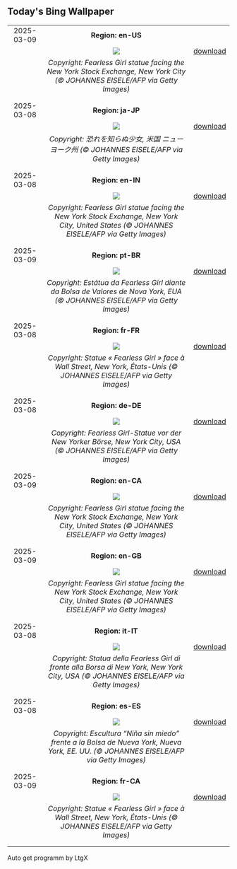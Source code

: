 ## Today's Bing Wallpaper
|      |      |      |
| :----: | :----: | :----: |
|2025-03-09|**Region: en-US**||
||![](https://www.bing.com/th?id=OHR.FearlessWomen_EN-US7338738180_UHD.jpg&pid=hp&w=1152&h=648&rs=1&c=4)| [download](https://www.bing.com/th?id=OHR.FearlessWomen_EN-US7338738180_UHD.jpg)|
||*Copyright: Fearless Girl statue facing the New York Stock Exchange, New York City (© JOHANNES EISELE/AFP via Getty Images)*
||
|||
|2025-03-08|**Region: ja-JP**||
||![](https://www.bing.com/th?id=OHR.FearlessWomen_JA-JP3446140149_UHD.jpg&pid=hp&w=1152&h=648&rs=1&c=4)| [download](https://www.bing.com/th?id=OHR.FearlessWomen_JA-JP3446140149_UHD.jpg)|
||*Copyright: 恐れを知らぬ少女, 米国 ニューヨーク州 (© JOHANNES EISELE/AFP via Getty Images)*
||
|||
|2025-03-08|**Region: en-IN**||
||![](https://www.bing.com/th?id=OHR.FearlessWomen_EN-IN8449612154_UHD.jpg&pid=hp&w=1152&h=648&rs=1&c=4)| [download](https://www.bing.com/th?id=OHR.FearlessWomen_EN-IN8449612154_UHD.jpg)|
||*Copyright: Fearless Girl statue facing the New York Stock Exchange, New York City, United States (© JOHANNES EISELE/AFP via Getty Images)*
||
|||
|2025-03-09|**Region: pt-BR**||
||![](https://www.bing.com/th?id=OHR.FearlessWomen_PT-BR2238848436_UHD.jpg&pid=hp&w=1152&h=648&rs=1&c=4)| [download](https://www.bing.com/th?id=OHR.FearlessWomen_PT-BR2238848436_UHD.jpg)|
||*Copyright: Estátua da Fearless Girl diante da Bolsa de Valores de Nova York, EUA (© JOHANNES EISELE/AFP via Getty Images)*
||
|||
|2025-03-08|**Region: fr-FR**||
||![](https://www.bing.com/th?id=OHR.FearlessWomen_FR-FR5893935829_UHD.jpg&pid=hp&w=1152&h=648&rs=1&c=4)| [download](https://www.bing.com/th?id=OHR.FearlessWomen_FR-FR5893935829_UHD.jpg)|
||*Copyright: Statue « Fearless Girl » face à Wall Street, New York, États-Unis (© JOHANNES EISELE/AFP via Getty Images)*
||
|||
|2025-03-08|**Region: de-DE**||
||![](https://www.bing.com/th?id=OHR.FearlessWomen_DE-DE2789139190_UHD.jpg&pid=hp&w=1152&h=648&rs=1&c=4)| [download](https://www.bing.com/th?id=OHR.FearlessWomen_DE-DE2789139190_UHD.jpg)|
||*Copyright: Fearless Girl-Statue vor der New Yorker Börse, New York City, USA (© JOHANNES EISELE/AFP via Getty Images)*
||
|||
|2025-03-09|**Region: en-CA**||
||![](https://www.bing.com/th?id=OHR.FearlessWomen_EN-CA9880136828_UHD.jpg&pid=hp&w=1152&h=648&rs=1&c=4)| [download](https://www.bing.com/th?id=OHR.FearlessWomen_EN-CA9880136828_UHD.jpg)|
||*Copyright: Fearless Girl statue facing the New York Stock Exchange, New York City, United States (© JOHANNES EISELE/AFP via Getty Images)*
||
|||
|2025-03-09|**Region: en-GB**||
||![](https://www.bing.com/th?id=OHR.FearlessWomen_EN-GB0884411482_UHD.jpg&pid=hp&w=1152&h=648&rs=1&c=4)| [download](https://www.bing.com/th?id=OHR.FearlessWomen_EN-GB0884411482_UHD.jpg)|
||*Copyright: Fearless Girl statue facing the New York Stock Exchange, New York City, United States (© JOHANNES EISELE/AFP via Getty Images)*
||
|||
|2025-03-08|**Region: it-IT**||
||![](https://www.bing.com/th?id=OHR.FearlessWomen_IT-IT9544136799_UHD.jpg&pid=hp&w=1152&h=648&rs=1&c=4)| [download](https://www.bing.com/th?id=OHR.FearlessWomen_IT-IT9544136799_UHD.jpg)|
||*Copyright: Statua della Fearless Girl di fronte alla Borsa di New York, New York City, USA (© JOHANNES EISELE/AFP via Getty Images)*
||
|||
|2025-03-08|**Region: es-ES**||
||![](https://www.bing.com/th?id=OHR.FearlessWomen_ES-ES6846993796_UHD.jpg&pid=hp&w=1152&h=648&rs=1&c=4)| [download](https://www.bing.com/th?id=OHR.FearlessWomen_ES-ES6846993796_UHD.jpg)|
||*Copyright: Escultura “Niña sin miedo” frente a la Bolsa de Nueva York, Nueva York, EE. UU. (© JOHANNES EISELE/AFP via Getty Images)*
||
|||
|2025-03-09|**Region: fr-CA**||
||![](https://www.bing.com/th?id=OHR.FearlessWomen_FR-CA3083178240_UHD.jpg&pid=hp&w=1152&h=648&rs=1&c=4)| [download](https://www.bing.com/th?id=OHR.FearlessWomen_FR-CA3083178240_UHD.jpg)|
||*Copyright: Statue « Fearless Girl » face à Wall Street, New York, États-Unis (© JOHANNES EISELE/AFP via Getty Images)*
||
|||

Auto get programm by LtgX
